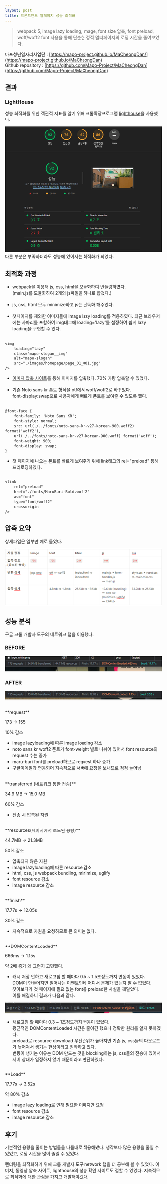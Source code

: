 ```yaml
---
layout: post
title: 프론트엔드 웹페이지 성능 최적화
---
```


> webpack 5, image lazy loading, image, font size 압축, font preload, woff/woff2 font 사용을 통해
> 단순한 정적 멀티페이지의 로딩 시간을 줄여보았다.

마포청년일자리사업단 : [https://mapo-project.github.io/MaCheongDan/](https://mapo-project.github.io/MaCheongDan)<br>
Github repository : [https://github.com/Mapo-Project/MaCheongDan](https://github.com/Mapo-Project/MaCheongDan)

## 결과

### LightHouse

성능 최적화를 위한 객관적 지표를 알기 위해 크롬확장프로그램 [lighthouse](https://chrome.google.com/webstore/detail/lighthouse/blipmdconlkpinefehnmjammfjpmpbjk?hl=ko)을 사용했다.

![LightHouse](./../images/8-9-optimize_mcd/light_house.png)
다른 부분은 부족하더라도 성능에 있어서는 최적화가 되었다.

## 최적화 과정

- webpack을 이용해 js, css, html을 모듈화하여 번들링하였다.<br>(main.js를 모듈화하여 2개의 js파일을 하나로 합쳤다.)<br><br>
- js, css, html 모두 minimize하고 js는 난독화 해주었다.<br><br>
- 첫페이지를 제외한 이미지들에 image lazy loading를 적용하였다. 최근 브라우저에는 사파리를 포함하여 img태그에 loading='lazy'를 설정하여 쉽게 lazy loading을 구현할 수 있다.
<pre><code>
&lt;img
	loading="lazy"
	class="mapo-slogan__img"
	alt="mapo-slogan"
	src="./images/homepage/page_01_001.jpg"
/>
</code></pre>
- [이미지 압축 사이트](https://www.iloveimg.com/ko/compress-image)를 통해 이미지를 압축했다. 70% 가량 압축할 수 있었다.<br><br>
- 기존 Noto sans kr 폰트 형식을 otf에서 woff/woff2로 바꾸었다.<br> font-display:swap으로 사용자에게 빠르게 폰트를 보여줄 수 있도록 했다.
<pre><code>
@font-face {
	font-family: 'Noto Sans KR';
	font-style: normal;
	src: url(./../fonts/noto-sans-kr-v27-korean-900.woff2) format('woff2'),
	url(./../fonts/noto-sans-kr-v27-korean-900.woff) format('woff');
	font-weight: 900;
	font-display: swap;
}
</code></pre>
- 첫 페이지에 나오는 폰트를 빠르게 보여주기 위해 link태그의 rel="preload" 통해 프리로딩하였다.
<pre><code>
&lt;link
	rel="preload"
	href="./fonts/MaruBuri-Bold.woff2"
	as="font"
	type="font/woff2"
	crossorigin
/>
</code></pre>

## 압축 요약

상세파일은 일부만 예로 들었다.

![compression_result](./../images/8-9-optimize_mcd/compress_summary.png)

## 성능 분석

구글 크롬 개발자 도구의 네트워크 탭을 이용했다.

### BEFORE

![BEFORE](./../images/8-9-optimize_mcd/before.png)

### AFTER

![AFTER](./../images/8-9-optimize_mcd/after.png)

<br>
**request**

173 → 155

10% 감소

- image lazyloading에 따른 image loading 감소
- noto sans kr woff2 폰트가 font-weight 별로 나뉘어 있어서 font resource의 request 수는 증가
- maru-buri font를 preload하므로 request 하나 증가
- 구글이메일과 연동되어 지속적으로 서버에 요청을 보내므로 점점 늘어남

<br>
**transferred (네트워크 통한 전송)**

34.9 MB → 15.0 MB

60% 감소

- 전송 시 압축된 자원

<br>
**resources(페이지에서 로드된 용량)**

44.7MB → 21.3MB

50% 감소

- 압축되지 않은 자원
- image lazyloading에 따른 resource 감소
- html, css, js webpack bundling, minimize, uglify
- font resource 감소
- image resource 감소

<br>
**finish**

17.77s → 12.05s

30% 감소

- 지속적으로 자원을 요청하므로 큰 의미는 없다.

<br>
**DOMContentLoaded**

666ms → 1.15s

약 2배 증가 왜 그런지 고민했다.

- 캐시 저장 안하고 새로고침 할 때마다 0.5 ~ 1.5초정도까지 변동이 있었다.<br>
  DOM이 만들어지면 일어나는 이벤트인데 어디서 문제가 있는지 알 수 없었다.<br>
  찾아보다가 첫 페이지에 필요 없는 font를 preload한 사실을 깨달았다.<br>
  이를 해결하니 결과가 다음과 같다.

![AFTER2](./../images/8-9-optimize_mcd/after2.png)

- 새로고침 할 때마다 0.3 ~ 1초정도까지 변동이 있었다.<br>
  평균적인 DOMContentLoaded 시간은 줄이긴 했으나 정확한 원리를 알지 못하겠다.<br>
  preload로 resource download 우선순위가 높아지면 기존 js, css들의 다운로드가 늦어져서 생기는 현상이라고 짐작하고 있다.<br>
  변동이 생기는 이유는 DOM 만드는 것을 blocking하는 js, css들의 전송에 있어서 서버 상태가 일정하지 않기 때문이라고 판단하였다.

<br>
**Load**

17.77s → 3.52s

약 80% 감소

- image lazy loading로 인해 필요한 이미지만 요청
- font resource 감소
- image resource 감소

## 후기

기본적인 용량을 줄이는 방법들을 나름대로 적용해봤다. 생각보다 많은 용량을 줄일 수 있었고, 로딩 시간을 많이 줄일 수 있었다.

렌더링을 최적화하기 위해 크롬 개발자 도구 network 탭을 더 공부해 볼 수 있었다. 이미지, 동영상 압축 사이트, lighthouse의 성능 확인 사이트도 접할 수 있었다. 지속적으로 최적화에 대한 관심을 가지고 개발해야겠다.
